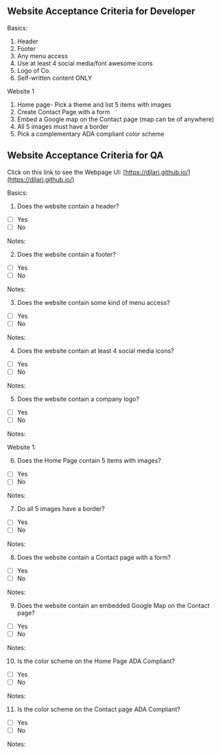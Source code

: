 ## Website Acceptance Criteria for Developer

Basics: 
1) Header
2) Footer
3) Any menu access
4) Use at least 4 social media/font awesome icons
5) Logo of Co.
6) Self-written content ONLY

Website 1
1) Home page- Pick a theme and list 5 items with images
2) Create Contact Page with a form
3) Embed a Google map on the Contact page (map can be of anywhere)
4) All 5 images must have a border 
5) Pick a complementary ADA compliant color scheme 


## Website Acceptance Criteria for QA

Click on this link to see the Webpage UI:
[https://djlarj.github.io/](https://djlarj.github.io/)

Basics:
1) Does the website contain a header?
- [ ] Yes
- [ ] No

Notes:

2) Does the website contain a footer?
- [ ] Yes
- [ ] No

Notes:

3) Does the website contain some kind of menu access?
- [ ] Yes
- [ ] No

Notes:

4) Does the website contain at least 4 social media icons?
- [ ] Yes
- [ ] No

Notes:

5) Does the website contain a company logo?
- [ ] Yes
- [ ] No

Notes:

Website 1:

6) Does the Home Page contain 5 items with images?
- [ ] Yes
- [ ] No

Notes:

7) Do all 5 images have a border?
- [ ] Yes
- [ ] No

Notes:

8) Does the website contain a Contact page with a form?
- [ ] Yes
- [ ] No

Notes:

9) Does the website contain an embedded Google Map on the Contact page?
- [ ] Yes
- [ ] No

Notes:

10) Is the color scheme on the Home Page ADA Compliant?
- [ ] Yes
- [ ] No

Notes:

11) Is the color scheme on the Contact page ADA Compliant?
- [ ] Yes
- [ ] No

Notes:

